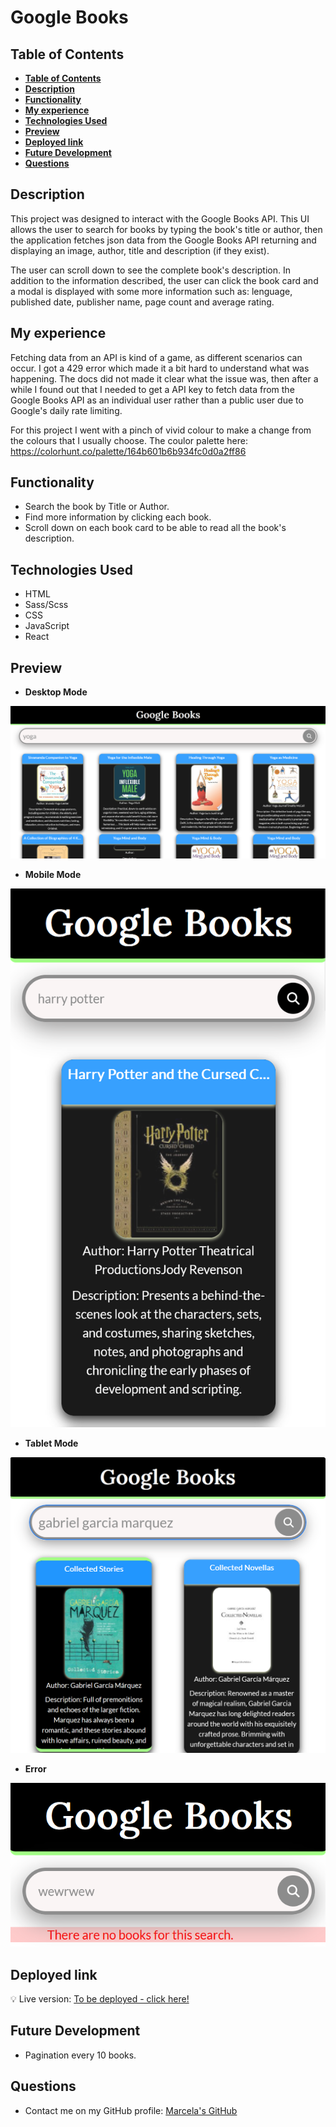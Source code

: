 # Google Books

## **Table of Contents** 

  - [**Table of Contents**](#table-of-contents)
  - [**Description**](#description)
  - [**Functionality**](#functionality)
  - [**My experience**](#my-experience)
  - [**Technologies Used**](#technologies-used)
  - [**Preview**](#preview)
  - [**Deployed link**](#deployed-link)
  - [**Future Development**](#future-development)
  - [**Questions**](#questions)


## **Description**

This project was designed to interact with the Google Books API. This UI allows the user to search for books by typing the book's title or author, then the application fetches json data from the Google Books API returning and displaying an image, author, title and description (if they exist). 

The user can scroll down to see the complete book's description. In addition to the information described, the user can click the book card and a modal is displayed with some more information such as: lenguage, published date, publisher name, page count and average rating.  

## **My experience**

Fetching data from an API is kind of a game, as different scenarios can occur. I got a 429 error which made it a bit hard to understand what was happening. The docs did not made it clear what the issue was, then after a while I found out that I needed to get a API key to fetch data from the Google Books API as an individual user rather than a public user due to Google's daily rate limiting.

For this project I went with a pinch of vivid colour to make a change from the colours that I usually choose.
The coulor palette here: https://colorhunt.co/palette/164b601b6b934fc0d0a2ff86

## **Functionality**
- Search the book by Title or Author.
- Find more information by clicking each book.
- Scroll down on each book card to be able to read all the book's description.

## **Technologies Used**

* HTML
* Sass/Scss
* CSS
* JavaScript
* React

## **Preview**

* **Desktop Mode**

![Desktop](./public/desktop-screenshot.png)

* **Mobile Mode**

![Phone](./public/phone-screenshot.png)

* **Tablet Mode**

![Tablet](./public/tablet-screenshot.png)

* **Error**

![Error](./public/error-screenshot.png)

## **Deployed link**

💡 Live version: [To be deployed - click here!]()

## **Future Development**

* Pagination every 10 books.

## **Questions**

* Contact me on my GitHub profile: [Marcela's GitHub](https://github.com/marcelamejiao)